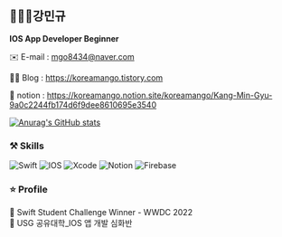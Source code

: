 ## 🧑🏻‍💻강민규

**IOS App Developer Beginner**

✉️ E-mail : mgo8434@naver.com 

✍🏻 Blog   : https://koreamango.tistory.com

🥭 notion : https://koreamango.notion.site/koreamango/Kang-Min-Gyu-9a0c2244fb174d6f9dee8610695e3540

[![Anurag's GitHub stats](https://github-readme-stats.vercel.app/api?username=KoreaMango)](https://github.com/anuraghazra/github-readme-stats)
### ⚒ Skills
![Swift](https://img.shields.io/badge/swift-F54A2A?style=for-the-badge&logo=swift&logoColor=white)
![IOS](https://img.shields.io/badge/iOS-000000?style=for-the-badge&logo=ios&logoColor=white)
![Xcode](https://img.shields.io/badge/Xcode-007ACC?style=for-the-badge&logo=Xcode&logoColor=white)
![Notion](https://img.shields.io/badge/Notion-%23000000.svg?style=for-the-badge&logo=notion&logoColor=white)
![Firebase](https://img.shields.io/badge/firebase-%23039BE5.svg?style=for-the-badge&logo=firebase)
<br/>
### ⭐️ Profile
🥇 Swift Student Challenge Winner - WWDC 2022
<br/>
🌱 USG 공유대학_IOS 앱 개발 심화반

